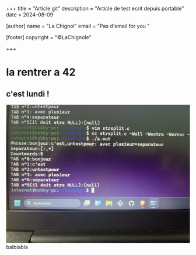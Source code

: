 +++
title = "Article git"
description = "Article de test ecrit depuis portable"
date = 2024-08-09

[author]
name = "La Chignol"
email = "Pas d'email for you "

[footer]
copyright = "©LaChignole"

+++

# la rentrer a 42 

## c'est lundi !
![str_split](Photos/IMG_1134.jpeg)
balblabla 